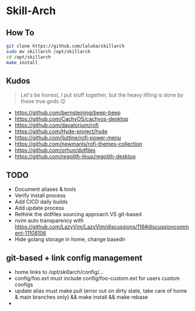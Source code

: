 # Skill-Arch

## How To

```bash
git clone https://github.com/laluka/skillarch
sudo mv skillarch /opt/skillarch
cd /opt/skillarch
make install
```

## Kudos

> Let's be honest, I put stuff together, but the heavy lifting is done by these true gods 😉

- https://github.com/bernsteining/beep-beep
- https://github.com/CachyOS/cachyos-desktop
- https://github.com/davatorium/rofi
- https://github.com/Hyde-project/hyde
- https://github.com/jluttine/rofi-power-menu
- https://github.com/newmanls/rofi-themes-collection
- https://github.com/orhun/dotfiles
- https://github.com/regolith-linux/regolith-desktop

## TODO

- Document aliases & tools
- Verify install process
- Add CICD daily builds
- Add update process
- Rethink the dotfiles sourcing approach VS git-based
- nvim auto transparency with https://github.com/LazyVim/LazyVim/discussions/116#discussioncomment-11108106
- Hide golang storage in home, change basedir

## git-based + link config management

- home links to /opt/skillarch/config/...
- config/foo.ext must include config/foo-custom.ext for users custom configs
- update alias must make pull (error out on dirty state, take care of home & main branches only) && make install && make rebase
- 
